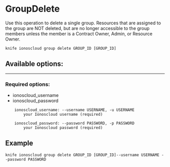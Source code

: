 # GroupDelete

Use this operation to delete a single group. Resources that are assigned to the group are NOT deleted, but are no longer accessible to the group members unless the member is a Contract Owner, Admin, or Resource Owner.

    knife ionoscloud group delete GROUP_ID [GROUP_ID]


## Available options:
---

### Required options:
* ionoscloud_username
* ionoscloud_password

```
    ionoscloud_username: --username USERNAME, -u USERNAME
        your Ionoscloud username (required)

    ionoscloud_password: --password PASSWORD, -p PASSWORD
        your Ionoscloud password (required)

```
## Example

```text
knife ionoscloud group delete GROUP_ID [GROUP_ID]--username USERNAME --password PASSWORD
```
